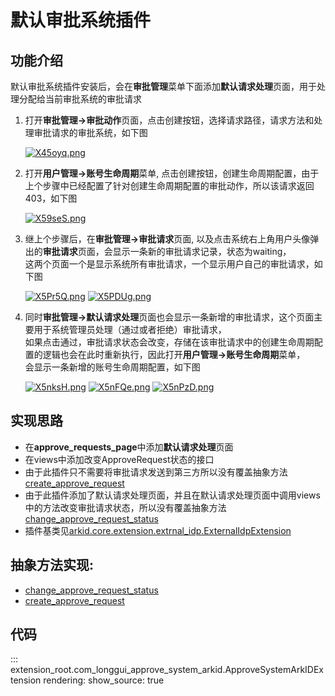 # 默认审批系统插件

## 功能介绍
默认审批系统插件安装后，会在**审批管理**菜单下面添加**默认请求处理**页面，用于处理分配给当前审批系统的审批请求

1. 打开**审批管理->审批动作**页面，点击创建按钮，选择请求路径，请求方法和处理审批请求的审批系统，如下图

    [![X45oyq.png](https://s1.ax1x.com/2022/06/14/X45oyq.png)](https://imgtu.com/i/X45oyq)

2. 打开**用户管理->账号生命周期**菜单, 点击创建按钮，创建生命周期配置，由于上个步骤中已经配置了针对创建生命周期配置的审批动作，所以该请求返回403，如下图

    [![X59seS.png](https://s1.ax1x.com/2022/06/14/X59seS.png)](https://imgtu.com/i/X59seS)

3. 继上个步骤后，在**审批管理->审批请求**页面, 以及点击系统右上角用户头像弹出的**审批请求**页面，会显示一条新的审批请求记录，状态为waiting，</br>
这两个页面一个是显示系统所有审批请求，一个显示用户自己的审批请求，如下图

    [![X5Pr5Q.png](https://s1.ax1x.com/2022/06/14/X5Pr5Q.png)](https://imgtu.com/i/X5Pr5Q)
    [![X5PDUg.png](https://s1.ax1x.com/2022/06/14/X5PDUg.png)](https://imgtu.com/i/X5PDUg)

4. 同时**审批管理->默认请求处理**页面也会显示一条新增的审批请求，这个页面主要用于系统管理员处理（通过或者拒绝）审批请求，</br>
如果点击通过，审批请求状态会改变，存储在该审批请求中的创建生命周期配置的逻辑也会在此时重新执行，因此打开**用户管理->账号生命周期**菜单，</br>
会显示一条新增的账号生命周期配置，如下图

    [![X5nksH.png](https://s1.ax1x.com/2022/06/14/X5nksH.png)](https://imgtu.com/i/X5nksH)
    [![X5nFQe.png](https://s1.ax1x.com/2022/06/14/X5nFQe.png)](https://imgtu.com/i/X5nFQe)
    [![X5nPzD.png](https://s1.ax1x.com/2022/06/14/X5nPzD.png)](https://imgtu.com/i/X5nPzD)

## 实现思路
- 在**approve_requests_page**中添加**默认请求处理**页面
- 在views中添加改变ApproveRequest状态的接口
- 由于此插件只不需要将审批请求发送到第三方所以没有覆盖抽象方法[create_approve_request](#extension_root.com_longgui_approve_system_arkid.ApproveSystemArkIDExtension.create_approve_request)
- 由于此插件添加了默认请求处理页面，并且在默认请求处理页面中调用views中的方法改变审批请求状态，所以没有覆盖抽象方法[change_approve_request_status](#extension_root.com_longgui_approve_system_arkid.ApproveSystemArkIDExtension.change_approve_request_status)
- 插件基类见[arkid.core.extension.extrnal_idp.ExternalIdpExtension](/%20%20开发者指南/%20插件分类/数据同步/)

## 抽象方法实现:
* [change_approve_request_status](#extension_root.com_longgui_approve_system_arkid.ApproveSystemArkIDExtension.change_approve_request_status)
* [create_approve_request](#extension_root.com_longgui_approve_system_arkid.ApproveSystemArkIDExtension.create_approve_request)



## 代码

::: extension_root.com_longgui_approve_system_arkid.ApproveSystemArkIDExtension
    rendering:
        show_source: true